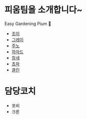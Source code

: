 # 피움팀을 소개합니다~

Easy Gardening Pium 🌱

- [조이](joy/README.md)
- [그레이](gray/README.md)
- [주노](juno/README.md)
- [하마드](hamad/README.md)
- [참새](chamsae/README.md)
- [쵸파](chopper/README.md)
- [클린](clean/README.md)

# 담당코치

- 포비
- 크론
